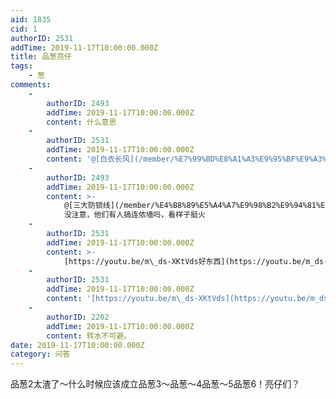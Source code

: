 ```yaml
---
aid: 1835
cid: 1
authorID: 2531
addTime: 2019-11-17T10:00:00.000Z
title: 品葱亮仔
tags:
    - 葱
comments:
    -
        authorID: 2493
        addTime: 2019-11-17T10:00:00.000Z
        content: 什么意思
    -
        authorID: 2531
        addTime: 2019-11-17T10:00:00.000Z
        content: '@[白衣长风](/member/%E7%99%BD%E8%A1%A3%E9%95%BF%E9%A3%8E) #1 品葱好像不行了'
    -
        authorID: 2493
        addTime: 2019-11-17T10:00:00.000Z
        content: >-
            @[三大防锁线](/member/%E4%B8%89%E5%A4%A7%E9%98%B2%E9%94%81%E7%BA%BF) #2
            没注意，他们有人搞连侬墙吗，看样子挺火
    -
        authorID: 2531
        addTime: 2019-11-17T10:00:00.000Z
        content: >-
            [https://youtu.be/m\_ds-XKtVds好东西](https://youtu.be/m_ds-XKtVds%E5%A5%BD%E4%B8%9C%E8%A5%BF)
    -
        authorID: 2531
        addTime: 2019-11-17T10:00:00.000Z
        content: '[https://youtu.be/m\_ds-XKtVds](https://youtu.be/m_ds-XKtVds)'
    -
        authorID: 2202
        addTime: 2019-11-17T10:00:00.000Z
        content: 转水不可避。
date: 2019-11-17T10:00:00.000Z
category: 问答
---
```


品葱2太渣了～什么时候应该成立品葱3～品葱～4品葱～5品葱6！亮仔们？
